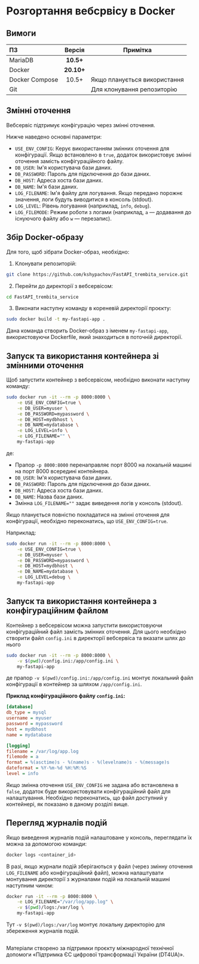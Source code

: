 # Розгортання вебсрвісу в Docker

## Вимоги

| ПЗ             |   Версія   | Примітка                     |
|:---------------|:----------:|------------------------------|
| MariaDB        | **10.5+**  |                              |
| Docker         | **20.10+** |                              |
| Docker Compose |   10.5+    | Якщо планується використання |
| Git            |            | Для клонування репозиторію   |

## Змінні оточення

Вебсервіс підтримує конфігурацію через змінні оточення. 

Нижче наведено основні параметри:

- `USE_ENV_CONFIG`: Керує використанням змінних оточення для конфігурації. Якщо встановлено в `true`, додаток використовує змінні оточення замість конфігураційного файлу.
- `DB_USER`: Ім'я користувача бази даних.
- `DB_PASSWORD`: Пароль для підключення до бази даних.
- `DB_HOST`: Адреса хоста бази даних.
- `DB_NAME`: Ім'я бази даних.
- `LOG_FILENAME`: Ім'я файлу для логування. Якщо передано порожнє значення, логи будуть виводитися в консоль (stdout).
- `LOG_LEVEL`: Рівень логування (наприклад, `info`, `debug`).
- `LOG_FILEMODE`: Режим роботи з логами (наприклад, `a` — додавання до існуючого файлу або `w` — перезапис).

## Збір Docker-образу

Для того, щоб зібрати Docker-образ, необхідно:
1. Клонувати репозиторій:
```bash
git clone https://github.com/kshypachov/FastAPI_trembita_service.git
```
2. Перейти до директорії з вебсервісом:
```bash
cd FastAPI_trembita_service
```
3. Виконати наступну команду в кореневій директорії проєкту:
```bash
sudo docker build -t my-fastapi-app .
```

Дана команда створить Docker-образ з іменем `my-fastapi-app`, використовуючи Dockerfile, який знаходиться в поточній директорії.

## Запуск та використання контейнера зі змінними оточення

Щоб запустити контейнер з вебсервісом, необхідно виконати наступну команду:

```bash
sudo docker run -it --rm -p 8000:8000 \
    -e USE_ENV_CONFIG=true \
    -e DB_USER=myuser \
    -e DB_PASSWORD=mypassword \
    -e DB_HOST=mydbhost \
    -e DB_NAME=mydatabase \
    -e LOG_LEVEL=info \
    -e LOG_FILENAME="" \
    my-fastapi-app
```
де:
- Прапор `-p 8000:8000` перенаправляє порт 8000 на локальній машині на порт 8000 всередині контейнера.
- `DB_USER`: Ім'я користувача бази даних.
- `DB_PASSWORD`: Пароль для підключення до бази даних.
- `DB_HOST`: Адреса хоста бази даних.
- `DB_NAME`: Назва бази даних.
- Змінна `LOG_FILENAME=""` задає виведення логів у консоль (stdout).

Якщо планується повністю покладатися на змінні оточення для конфігурації, необхідно переконатись, що `USE_ENV_CONFIG=true`. 

Наприклад:
```bash
sudo docker run -it --rm -p 8000:8000 \
    -e USE_ENV_CONFIG=true \
    -e DB_USER=myuser \
    -e DB_PASSWORD=mypassword \
    -e DB_HOST=mydbhost \
    -e DB_NAME=mydatabase \
    -e LOG_LEVEL=debug \
    my-fastapi-app
```

## Запуск та використання контейнера з конфігураційним файлом

Контейнер з вебсервісом можна запустити використовуючи конфігураційний файл замість змінних оточення. 
Для цього необхідно створити файл `config.ini` в директорії вебсервіса та вказати шлях до нього

```bash
sudo docker run -it --rm -p 8000:8000 \
    -v $(pwd)/config.ini:/app/config.ini \
    my-fastapi-app
```

де прапор `-v $(pwd)/config.ini:/app/config.ini` монтує локальний файл конфігурації в контейнер за шляхом `/app/config.ini`.

 **Приклад конфігураційного файлу `config.ini`:**

```ini
[database]
db_type = mysql
username = myuser
password = mypassword
host = mydbhost
name = mydatabase

[logging]
filename = /var/log/app.log
filemode = a
format = %(asctime)s - %(name)s - %(levelname)s - %(message)s
dateformat = %Y-%m-%d %H:%M:%S
level = info
```

Якщо змінна оточення `USE_ENV_CONFIG` не задана або встановлена в `false`, додаток буде використовувати конфігураційний файл для налаштування. Необхідно переконатись, що файл доступний у контейнері, як показано в даному розділі вище.

## Перегляд журналів подій

Якщо виведення журналів подій налаштоване у консоль, переглядати їх можна за допомогою команди:

```bash
docker logs <container_id>
```

В разі, якщо журнали подій зберігаються у файл (через змінну оточення `LOG_FILENAME` або конфігураційний файл), можна налаштувати монтування директорії з журналами подій на локальній машині наступним чином:

```bash
docker run -it --rm -p 8000:8000 \
    -e LOG_FILENAME="/var/log/app.log" \
    -v $(pwd)/logs:/var/log \
    my-fastapi-app
```

Тут `-v $(pwd)/logs:/var/log` монтує локальну директорію для збереження журналів подій.

##
Матеріали створено за підтримки проєкту міжнародної технічної допомоги «Підтримка ЄС цифрової трансформації України (DT4UA)».
